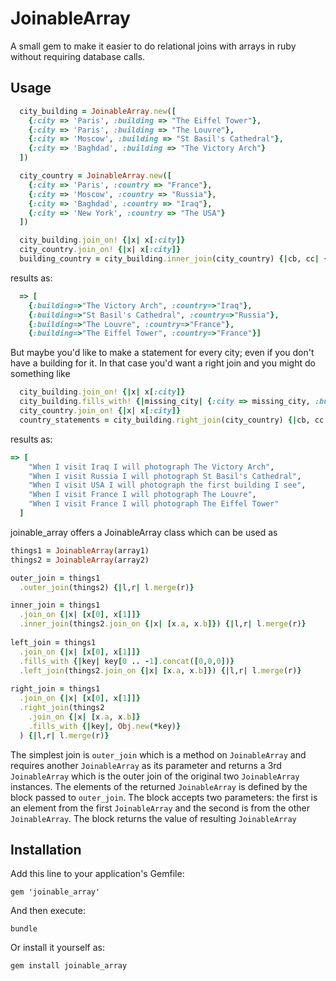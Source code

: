 # JoinableArray

A small gem to make it easier to do relational joins with arrays in ruby without requiring database calls.

## Usage

```ruby
  city_building = JoinableArray.new([
    {:city => 'Paris', :building => "The Eiffel Tower"},
    {:city => 'Paris', :building => "The Louvre"},
    {:city => 'Moscow', :building => "St Basil's Cathedral"},
    {:city => 'Baghdad', :building => "The Victory Arch"}
  ])

  city_country = JoinableArray.new([
    {:city => 'Paris', :country => "France"},
    {:city => 'Moscow', :country => "Russia"},
    {:city => 'Baghdad', :country => "Iraq"},
    {:city => 'New York', :country => "The USA"}
  ])

  city_building.join_on! {|x| x[:city]}
  city_country.join_on! {|x| x[:city]}
  building_country = city_building.inner_join(city_country) {|cb, cc| {:building => cb[:building], :country => cc[:country]}}
```

results as:
```ruby
  => [
    {:building=>"The Victory Arch", :country=>"Iraq"},
    {:building=>"St Basil's Cathedral", :country=>"Russia"},
    {:building=>"The Louvre", :country=>"France"},
    {:building=>"The Eiffel Tower", :country=>"France"}]
```

But maybe you'd like to make a statement for every city; even if you don't have a building for it. In that case you'd want a right join and you might do something like
```ruby
  city_building.join_on! {|x| x[:city]}
  city_building.fills_with! {|missing_city| {:city => missing_city, :building => 'the first building I see'}}
  city_country.join_on! {|x| x[:city]}
  country_statements = city_building.right_join(city_country) {|cb, cc| "When I visit #{cc[:country]} I will photograph #{cb[:building]}"}
```

results as:
```ruby
=> [
    "When I visit Iraq I will photograph The Victory Arch",
    "When I visit Russia I will photograph St Basil's Cathedral",
    "When I visit USA I will photograph the first building I see",
    "When I visit France I will photograph The Louvre",
    "When I visit France I will photograph The Eiffel Tower"
  ]
```

joinable_array offers a JoinableArray class which can be used as

```ruby
things1 = JoinableArray(array1)
things2 = JoinableArray(array2)

outer_join = things1
  .outer_join(things2) {|l,r| l.merge(r)}

inner_join = things1
  .join_on {|x| [x[0], x[1]]}
  .inner_join(things2.join_on {|x| [x.a, x.b]}) {|l,r| l.merge(r)}
 
left_join = things1
  .join_on {|x| [x[0], x[1]]}
  .fills_with {|key| key[0 .. -1].concat([0,0,0])}
  .left_join(things2.join_on {|x| [x.a, x.b]}) {|l,r| l.merge(r)}
 
right_join = things1
  .join_on {|x| [x[0], x[1]]}
  .right_join(things2
    .join_on {|x| [x.a, x.b]}
    .fills_with {|key|, Obj.new(*key)}
  ) {|l,r| l.merge(r)}
```

The simplest join is `outer_join` which is a method on `JoinableArray` and requires another `JoinableArray` as its parameter and returns a 3rd `JoinableArray` which is the outer join of the original two `JoinableArray` instances. The elements of the returned `JoinableArray` is defined by the block passed to `outer_join`. The block accepts two parameters: the first is an element from the first `JoinableArray` and the second is from the other `JoinableArray`. The block returns the value of resulting `JoinableArray`

## Installation

Add this line to your application's Gemfile:

    gem 'joinable_array'

And then execute:

    bundle

Or install it yourself as:

    gem install joinable_array
